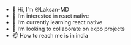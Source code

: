 - 👋 Hi, I’m @Laksan-MD
- 👀 I’m interested in react native
- 🌱 I’m currently learning react native
- 💞️ I’m looking to collaborate on expo projects
- 📫 How to reach me is in india

<!---
Laksan-MD/Laksan-MD is a ✨ special ✨ repository because its `README.md` (this file) appears on your GitHub profile.
You can click the Preview link to take a look at your changes.
--->
